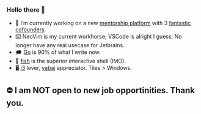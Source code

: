 ### Hello there 👋

- 🏀 I’m currently working on a new [mentorship platform](https://www.offthecourt.co) with 3 [fantastic cofounders](https://www.linkedin.com/company/offthecourt/).
- ⌨️ NeoVim is my current workhorse; VSCode is alright I guess; No longer have any real usecase for Jetbrains.
- 🗯️ [Go](https://golang.org/) is 90% of what I write now.
- 🐠 [fish](https://fishshell.com/) is the superior interactive shell (IMO).
- 🖥️ [i3](https://manjaro.org/downloads/community/i3/) lover, [yabai](https://github.com/koekeishiya/yabai) appreciator. Tiles > Windows.

## ⛔ I am NOT open to new job opportinities. Thank you.
